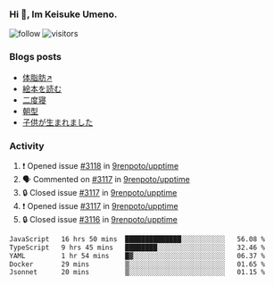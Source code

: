 ### Hi 👋, Im Keisuke Umeno.

<!--
**9renpoto/9renpoto** is a ✨ _special_ ✨ repository because its `README.md` (this file) appears on your GitHub profile.

Here are some ideas to get you started:

- 🔭 I’m currently working on ...
- 🌱 I’m currently learning ...
- 👯 I’m looking to collaborate on ...
- 🤔 I’m looking for help with ...
- 💬 Ask me about ...
- 📫 How to reach me: ...
- 😄 Pronouns: ...
- ⚡ Fun fact: ...
-->

![follow](https://img.shields.io/github/followers/9renpoto?label=Follow&style=social)
![visitors](https://komarev.com/ghpvc/?username=9renpoto&label=Profile%20views&color=0e75b6&style=flat)

### Blogs posts

<!-- BLOG-POST-LIST:START -->
- [体脂肪↗](https://9renpoto.win/entry/2024/08/12/gaining_fat)
- [絵本を読む](https://9renpoto.win/entry/2024/07/26/picture_book)
- [二度寝](https://9renpoto.win/entry/2024/07/18/going_back_to_sleep)
- [朝型](https://9renpoto.win/entry/2024/05/29/im-an-early)
- [子供が生まれました](https://9renpoto.win/entry/2024/04/18/hello-world)
<!-- BLOG-POST-LIST:END -->

### Activity

<!--START_SECTION:activity-->
1. ❗ Opened issue [#3118](https://github.com/9renpoto/upptime/issues/3118) in [9renpoto/upptime](https://github.com/9renpoto/upptime)
2. 🗣 Commented on [#3117](https://github.com/9renpoto/upptime/issues/3117#issuecomment-2313875608) in [9renpoto/upptime](https://github.com/9renpoto/upptime)
3. 🔒 Closed issue [#3117](https://github.com/9renpoto/upptime/issues/3117) in [9renpoto/upptime](https://github.com/9renpoto/upptime)
4. ❗ Opened issue [#3117](https://github.com/9renpoto/upptime/issues/3117) in [9renpoto/upptime](https://github.com/9renpoto/upptime)
5. 🔒 Closed issue [#3116](https://github.com/9renpoto/upptime/issues/3116) in [9renpoto/upptime](https://github.com/9renpoto/upptime)
<!--END_SECTION:activity-->

<!--START_SECTION:waka-->

```txt
JavaScript   16 hrs 50 mins  ██████████████░░░░░░░░░░░   56.08 %
TypeScript   9 hrs 45 mins   ████████░░░░░░░░░░░░░░░░░   32.46 %
YAML         1 hr 54 mins    █▓░░░░░░░░░░░░░░░░░░░░░░░   06.37 %
Docker       29 mins         ▒░░░░░░░░░░░░░░░░░░░░░░░░   01.65 %
Jsonnet      20 mins         ▒░░░░░░░░░░░░░░░░░░░░░░░░   01.15 %
```

<!--END_SECTION:waka-->
